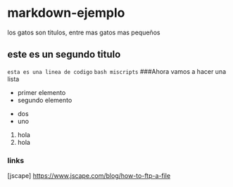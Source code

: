 # markdown-ejemplo
los gatos son titulos, entre mas gatos mas pequeños
## este es un segundo titulo
`esta es una linea de codigo`
`bash miscripts`
###Ahora vamos a hacer una lista
- primer elemento
- segundo elemento
* dos
* uno
1. hola
2. hola

### links
[jscape] https://www.jscape.com/blog/how-to-ftp-a-file

